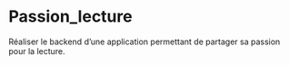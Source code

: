 # Passion_lecture
Réaliser le backend d’une application permettant de partager sa passion pour la lecture.
